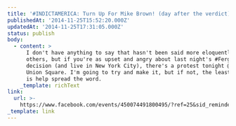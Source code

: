 ```yaml
---
title: '#INDICTAMERICA: Turn Up For Mike Brown! (day after the verdict)'
publishedAt: '2014-11-25T15:52:20.000Z'
updatedAt: '2014-11-25T17:31:05.000Z'
status: publish
body:
  - content: >
      I don't have anything to say that hasn't been said more eloquently by
      others, but if you're as upset and angry about last night's #Ferguson
      decision (and live in New York City), there's a protest tonight @ 7pm in
      Union Square. I'm going to try and make it, but if not, the least I can do
      is help spread the word.
    _template: richText
link:
  url: >-
    https://www.facebook.com/events/450074491800495/?ref=25&sid_reminder=978312701564420096
_template: link
---
```


